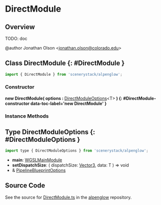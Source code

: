 # DirectModule

## Overview

TODO: doc

@author Jonathan Olson &lt;jonathan.olson@colorado.edu&gt;

## Class DirectModule {: #DirectModule }


```js
import { DirectModule } from 'scenerystack/alpenglow';
```
### Constructor

#### new DirectModule( options : <span style="font-weight: 400;">[DirectModuleOptions](../alpenglow/DirectModule.md#DirectModuleOptions)&lt;T&gt;</span> ) {: #DirectModule-constructor data-toc-label='new DirectModule' }

### Instance Methods





## Type DirectModuleOptions {: #DirectModuleOptions }


```js
import type { DirectModuleOptions } from 'scenerystack/alpenglow';
```


- **main**: [WGSLMainModule](../alpenglow/WGSLString.md#WGSLMainModule)
- **setDispatchSize**: ( dispatchSize: [Vector3](../dot/Vector3.md), data: T ) =&gt; <span style="color: hsla(calc(var(--md-hue) + 180deg),80%,40%,1);">void</span>
- &amp; [PipelineBlueprintOptions](../alpenglow/PipelineBlueprint.md#PipelineBlueprintOptions)




## Source Code

See the source for [DirectModule.ts](https://github.com/phetsims/alpenglow/blob/main/js/webgpu/compute/DirectModule.ts) in the [alpenglow](https://github.com/phetsims/alpenglow) repository.
